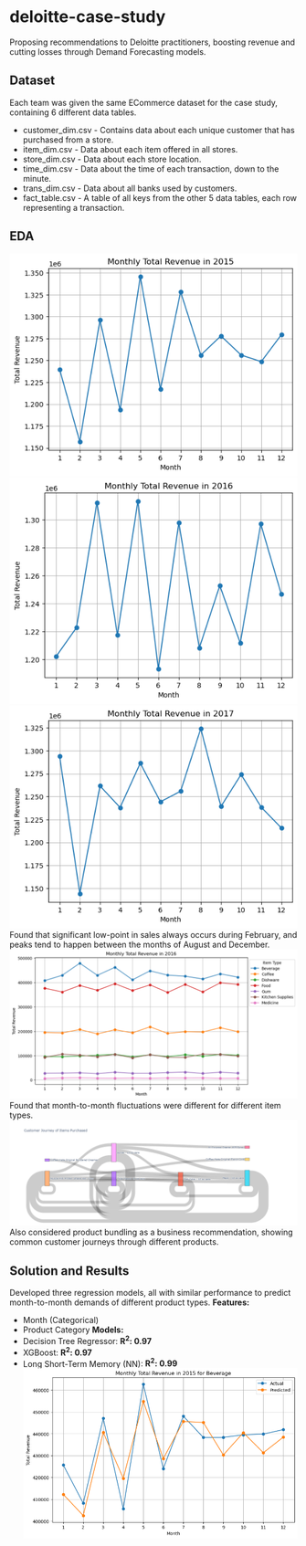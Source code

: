 # deloitte-case-study
Proposing recommendations to Deloitte practitioners, boosting revenue and cutting losses through Demand Forecasting models.

## Dataset
Each team was given the same ECommerce dataset for the case study, containing 6 different data tables.
* customer_dim.csv - Contains data about each unique customer that has purchased from a store.
* item_dim.csv - Data about each item offered in all stores.
* store_dim.csv - Data about each store location.
* time_dim.csv - Data about the time of each transaction, down to the minute.
* trans_dim.csv - Data about all banks used by customers.
* fact_table.csv - A table of all keys from the other 5 data tables, each row representing a transaction.

## EDA
![Alt Text](plots/monthly_rev1.png)
![Alt Text](plots/monthly_rev2.png)
![Alt Text](plots/monthly_rev3.png)
Found that significant low-point in sales always occurs during February, and peaks tend to happen between the months of August and December.
![Alt Text](plots/monthly_for_all_items.png)
Found that month-to-month fluctuations were different for different item types.
![Alt Text](plots/sankey_products.png)
Also considered product bundling as a business recommendation, showing common customer journeys through different products.

## Solution and Results
Developed three regression models, all with similar performance to predict month-to-month demands of different product types.
**Features:**
* Month (Categorical)
* Product Category
**Models:**
* Decision Tree Regressor: **R<sup>2</sup>: 0.97**
* XGBoost: **R<sup>2</sup>: 0.97**
* Long Short-Term Memory (NN): **R<sup>2</sup>: 0.99**
![Alt Text](plots/monthly_by_item.png)
